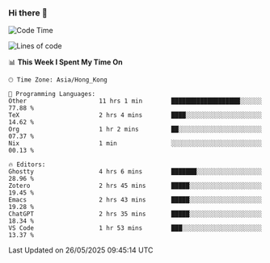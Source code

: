 ### Hi there 👋

<!--
**nicehiro/nicehiro** is a ✨ _special_ ✨ repository because its `README.md` (this file) appears on your GitHub profile.

Here are some ideas to get you started:

- 🔭 I’m currently working on ...
- 🌱 I’m currently learning ...
- 👯 I’m looking to collaborate on ...
- 🤔 I’m looking for help with ...
- 💬 Ask me about ...
- 📫 How to reach me: ...
- 😄 Pronouns: ...
- ⚡ Fun fact: ...
-->

<!--START_SECTION:waka-->
![Code Time](http://img.shields.io/badge/Code%20Time-686%20hrs%2026%20mins-blue)

![Lines of code](https://img.shields.io/badge/From%20Hello%20World%20I%27ve%20Written-1.7%20million%20lines%20of%20code-blue)

📊 **This Week I Spent My Time On** 

```text
🕑︎ Time Zone: Asia/Hong_Kong

💬 Programming Languages: 
Other                    11 hrs 1 min        ███████████████████░░░░░░   77.88 % 
TeX                      2 hrs 4 mins        ████░░░░░░░░░░░░░░░░░░░░░   14.62 % 
Org                      1 hr 2 mins         ██░░░░░░░░░░░░░░░░░░░░░░░   07.37 % 
Nix                      1 min               ░░░░░░░░░░░░░░░░░░░░░░░░░   00.13 % 

🔥 Editors: 
Ghostty                  4 hrs 6 mins        ███████░░░░░░░░░░░░░░░░░░   28.96 % 
Zotero                   2 hrs 45 mins       █████░░░░░░░░░░░░░░░░░░░░   19.45 % 
Emacs                    2 hrs 43 mins       █████░░░░░░░░░░░░░░░░░░░░   19.28 % 
ChatGPT                  2 hrs 35 mins       █████░░░░░░░░░░░░░░░░░░░░   18.34 % 
VS Code                  1 hr 53 mins        ███░░░░░░░░░░░░░░░░░░░░░░   13.37 % 
```


 Last Updated on 26/05/2025 09:45:14 UTC
<!--END_SECTION:waka-->
